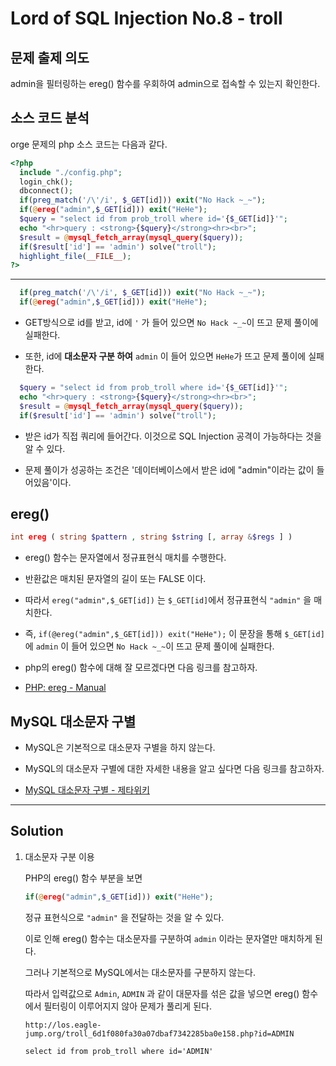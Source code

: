 # Lord of SQL Injection No.8 - troll

## 문제 출제 의도

admin을 필터링하는 ereg() 함수를 우회하여 admin으로 접속할 수 있는지 확인한다.

## 소스 코드 분석

orge 문제의 php 소스 코드는 다음과 같다.
```php
<?php  
  include "./config.php"; 
  login_chk(); 
  dbconnect(); 
  if(preg_match('/\'/i', $_GET[id])) exit("No Hack ~_~");
  if(@ereg("admin",$_GET[id])) exit("HeHe");
  $query = "select id from prob_troll where id='{$_GET[id]}'";
  echo "<hr>query : <strong>{$query}</strong><hr><br>";
  $result = @mysql_fetch_array(mysql_query($query));
  if($result['id'] == 'admin') solve("troll");
  highlight_file(__FILE__);
?>
```
-----

```php
  if(preg_match('/\'/i', $_GET[id])) exit("No Hack ~_~");
  if(@ereg("admin",$_GET[id])) exit("HeHe");
```
* GET방식으로 id를 받고, id에 `'` 가 들어 있으면 `No Hack ~_~`이 뜨고 문제 풀이에 실패한다.

* 또한, id에 **대소문자 구분 하여** `admin` 이 들어 있으면 `HeHe`가 뜨고 문제 풀이에 실패한다.

```php
  $query = "select id from prob_troll where id='{$_GET[id]}'";
  echo "<hr>query : <strong>{$query}</strong><hr><br>";
  $result = @mysql_fetch_array(mysql_query($query));
  if($result['id'] == 'admin') solve("troll");
```
* 받은 id가 직접 쿼리에 들어간다. 이것으로 SQL Injection 공격이 가능하다는 것을 알 수 있다.

* 문제 풀이가 성공하는 조건은 '데이터베이스에서 받은 id에 "admin"이라는 값이 들어있음'이다.

## ereg()
```php
int ereg ( string $pattern , string $string [, array &$regs ] )
```
* ereg() 함수는 문자열에서 정규표현식 매치를 수행한다.

* 반환값은 매치된 문자열의 길이 또는 FALSE 이다.

* 따라서 `ereg("admin",$_GET[id])` 는 `$_GET[id]`에서 정규표현식 `"admin"` 을 매치한다.

* 즉, `if(@ereg("admin",$_GET[id])) exit("HeHe");` 이 문장을 통해 `$_GET[id]`에 `admin` 이 들어 있으면 `No Hack ~_~`이 뜨고 문제 풀이에 실패한다.

* php의 ereg() 함수에 대해 잘 모르겠다면 다음 링크를 참고하자.

* [PHP: ereg - Manual](http://php.net/manual/kr/function.ereg.php)

## MySQL 대소문자 구별

* MySQL은 기본적으로 대소문자 구별을 하지 않는다.

* MySQL의 대소문자 구별에 대한 자세한 내용을 알고 싶다면 다음 링크를 참고하자.

* [MySQL 대소문자 구별 - 제타위키](https://zetawiki.com/wiki/MySQL_%EB%8C%80%EC%86%8C%EB%AC%B8%EC%9E%90_%EA%B5%AC%EB%B3%84)

-----

## Solution
    
1. 대소문자 구분 이용

    PHP의 ereg() 함수 부분을 보면

    ```php
    if(@ereg("admin",$_GET[id])) exit("HeHe");
    ```

    정규 표현식으로 `"admin"` 을 전달하는 것을 알 수 있다.

    이로 인해 ereg() 함수는 대소문자를 구분하여 `admin` 이라는 문자열만 매치하게 된다.

    그러나 기본적으로 MySQL에서는 대소문자를 구분하지 않는다.

    따라서 입력값으로 `Admin`, `ADMIN` 과 같이 대문자를 섞은 값을 넣으면 ereg() 함수에서 필터링이 이루어지지 않아 문제가 풀리게 된다.

    ```
    http://los.eagle-jump.org/troll_6d1f080fa30a07dbaf7342285ba0e158.php?id=ADMIN
    ```

    ```
    select id from prob_troll where id='ADMIN'
    ```
